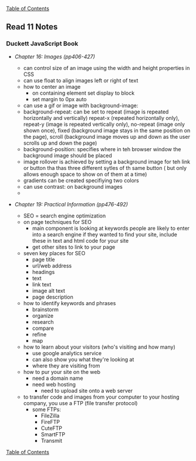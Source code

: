 [Table of Contents](https://jon-gitter.github.io/reading-notes/)

## Read 11 Notes

### Duckett JavaScript Book
- _Chapter 16: Images (pp406-427)_
  - can control size of an image using the width and height properties in CSS
  - can use float to align images left or right of text
  - how to center an image
    - on containing element set display to block
    - set margin to 0px auto
  - can use a gif or image with background-image:
  - background-repeat: can be set to repeat (image is repeated horizontally and vertically) repeat-x (repeated horizontally only), repeat-y (image is repeated vertically only), no-repeat (image only shown once), fixed (background image stays in the same position on the page), scroll (background image moves up and down as the user scrolls up and down the page)
  - background-position: specifies where in teh browser window the background image should be placed
  - image rollover is achieved by setting a background image for teh link or button tha thas three different sytles of th same button ( but only allows enough space to show on of them at a time)
  - gradients can be created specifiying two colors
  - can use contrast: on background images
  - 


- _Chapter 19: Practical Information (pp476-492)_
  - SEO = search engine optimization
  - on page techniques for SEO
    - main component is looking at keywords people are likely to enter into a search engine if they wanted to find your site, include these in text and html code for your site
    - get other sites to link to your page
  - seven key places for SEO
    - page title
    - url/web address
    - headings
    - text
    - link text
    - image alt text
    - page description
  - how to identify keywords and phrases
    - brainstorm
    - organize
    - research
    - compare
    - refine 
    - map
  - how to learn about your visitors (who's visiting and how many)
    - use google analytics service
    - can also show you what they're looking at
    - where they are visiting from
  - how to pur your site on the web
    - need a domain name
    - need web hosting
      - need to upload site onto a web server
  - to transfer code and images from your computer to your hosting company, you use a FTP (file transfer protocol)
    - some FTPs:
      - FileZilla
      - FireFTP
      - CuteFTP
      - SmartFTP
      - Transmit



[Table of Contents](https://jon-gitter.github.io/reading-notes/)